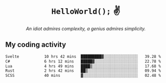 <h1 align="center"><code>HelloWorld();</code> ✌️</h1>
<p align="center"><i>An idiot admires complexity, a genius admires simplicity.</i></p>

## My coding activity
<!--START_SECTION:waka-->

```txt
Svelte           10 hrs 42 mins  █████████▓░░░░░░░░░░░░░░░   39.28 %
C#               6 hrs 12 mins   █████▓░░░░░░░░░░░░░░░░░░░   22.78 %
Lua              4 hrs 49 mins   ████▒░░░░░░░░░░░░░░░░░░░░   17.68 %
Rust             2 hrs 42 mins   ██▒░░░░░░░░░░░░░░░░░░░░░░   09.94 %
SCSS             40 mins         ▓░░░░░░░░░░░░░░░░░░░░░░░░   02.48 %
```

<!--END_SECTION:waka-->
